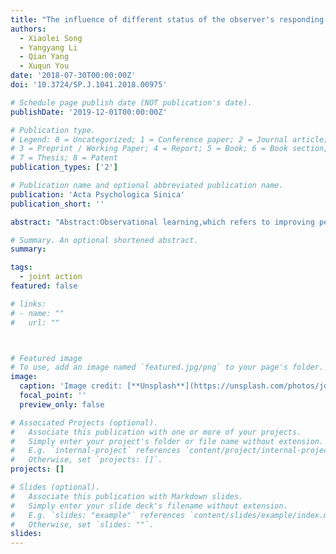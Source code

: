 ```yaml
---
title: "The influence of different status of the observer's responding hands on observational learningin the joint task"
authors:
  - Xiaolei Song
  - Yangyang Li
  - Qian Yang
  - Xuqun You
date: '2018-07-30T00:00:00Z'
doi: '10.3724/SP.J.1041.2018.00975'

# Schedule page publish date (NOT publication's date).
publishDate: '2019-12-01T00:00:00Z'

# Publication type.
# Legend: 0 = Uncategorized; 1 = Conference paper; 2 = Journal article;
# 3 = Preprint / Working Paper; 4 = Report; 5 = Book; 6 = Book section;
# 7 = Thesis; 8 = Patent
publication_types: ['2']

# Publication name and optional abbreviated publication name.
publication: 'Acta Psychologica Sinica'
publication_short: ''

abstract: "Abstract:Observational learning,which refers to improving performance by observation without physical practice,is one of the most important humancapacities.Although a large amount of studies have shown that observational and physical practice can both acquire a comparable motor learning in individual context,and the status of the responding hands play a crucial role in this process,few researches focused on observational learning in joint context.Hence we presented three experiments that adopted a joint Simon task to explore the conditions under which observational learning occurred by assessing whether it is affected by the status of the observer's responding hands.By adopting a modified version of the social transfer of learning paradigm,threebehavioral experiments were conducted to explore the emergence of observational learning under joint task and the influence of status of body-parts (response hands)on observational learning.The aim of experiment 1 was to investigate whether observational learning took place in joint context.In Experiment 2,the status of the observer's hands were changed in observational learning.It should be noted that during practice phase,observers positioned their hands constrained on the knee in front of them.In Experiment 3,the possible influence of view range furtherly on observational learning was clarified by manipulating the view range and status of the observer's hands.Specifically,the observer was asked to constrain his hands behind the back in practice phase.The results above demonstrated that either the observer or the actor in switch condition showed a significant joint Simon effect,while both of them didd condition when the observer's hands were within his sight.Meanwhile,the same effect was also present when the observer's hands constrained behind the back as compared to in front of them.It can be concluded that both observational learning and physical keypress practice in joint context could transferinto comparable motor learning which has an effect on the subsequent joint task.Moreover,the occurrence of observational learning depends on the potential motor abilities of the observer,which suggests that changes in body status affect the observer's cognitive performance in subsequent joint task whether in or out of his sight.All of above provide empirical research for embodied cognition."

# Summary. An optional shortened abstract.
summary: 

tags:
  - joint action
featured: false

# links:
# - name: ""
#   url: ""



# Featured image
# To use, add an image named `featured.jpg/png` to your page's folder.
image:
  caption: 'Image credit: [**Unsplash**](https://unsplash.com/photos/jdD8gXaTZsc)'
  focal_point: ''
  preview_only: false

# Associated Projects (optional).
#   Associate this publication with one or more of your projects.
#   Simply enter your project's folder or file name without extension.
#   E.g. `internal-project` references `content/project/internal-project/index.md`.
#   Otherwise, set `projects: []`.
projects: []

# Slides (optional).
#   Associate this publication with Markdown slides.
#   Simply enter your slide deck's filename without extension.
#   E.g. `slides: "example"` references `content/slides/example/index.md`.
#   Otherwise, set `slides: ""`.
slides:
---
```


